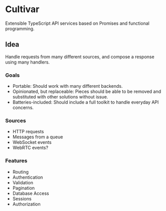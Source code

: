 # Cultivar

Extensible TypeScript API services based on Promises and functional programming.

## Idea

Handle requests from many different sources, and compose a response using many handlers.

### Goals

- Portable: Should work with many different backends.
- Opinionated, but replaceable: Pieces should be able to be removed and substituted with other solutions without issue.
- Batteries-included: Should include a full toolkit to handle everyday API concerns.

### Sources

- HTTP requests
- Messages from a queue
- WebSocket events
- WebRTC events?

### Features

- Routing
- Authentication
- Validation
- Pagination
- Database Access
- Sessions
- Authorization
